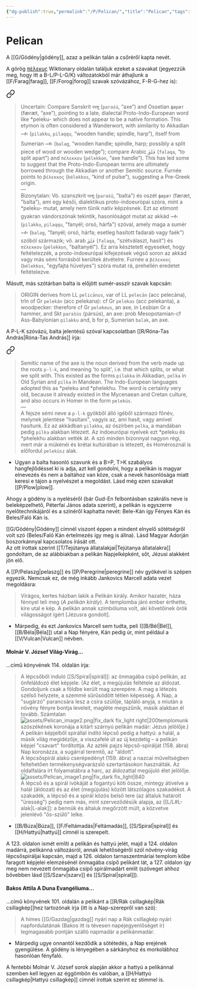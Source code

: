 ```yaml
---
{"dg-publish":true,"permalink":"/P/Pelican/","title":"Pelican","tags":["Englishtexttranslated","containstransclusions"],"created":"2025-07-29T22:53","updated":"2025-09-22T21:10"}
---
```



# Pelican

A [[G/Gödény\|gödény]], azaz a pelikán talán a csőréről kapta nevét.  

A görög [πέλεκυς](https://en.wiktionary.org/wiki/%CF%80%CE%AD%CE%BB%CE%B5%CE%BA%CF%85%CF%82) Wiktionary oldalán találjuk ezeket a szavakat (jegyezzük meg, hogy itt a B-L/P-L-G/K) változatokból már áthajlunk a [[F/Farag\|farag]], [[F/Forog\|forog]] szavak szóvázához, F-R-G-hez is):  

<div class="transclusion internal-embed is-loaded"><a class="markdown-embed-link" href="/P/Plow/#p1ihry" aria-label="Open link"><svg xmlns="http://www.w3.org/2000/svg" width="24" height="24" viewBox="0 0 24 24" fill="none" stroke="currentColor" stroke-width="2" stroke-linecap="round" stroke-linejoin="round" class="svg-icon lucide-link"><path d="M10 13a5 5 0 0 0 7.54.54l3-3a5 5 0 0 0-7.07-7.07l-1.72 1.71"></path><path d="M14 11a5 5 0 0 0-7.54-.54l-3 3a5 5 0 0 0 7.07 7.07l1.71-1.71"></path></svg></a><div class="markdown-embed">



> Uncertain: Compare Sanskrit `परशु` (`paraśú`, “axe”) and Ossetian `фӕрӕт` (færæt, “axe”), pointing to a late, dialectal Proto-Indo-European word like \*peleḱu- which does not appear to be a native formation. This etymon is often considered a Wanderwort, with similarity to Akkadian `𒁄` (`pilakku`, `pilaqqu`, “wooden handle; spindle, harp”), itself from Sumerian `𒁄` (`balag`, “wooden handle; spindle, harp; possibly a split piece of wood or wooden wedge”); compare Arabic `فَلَقَ` (`falaqa`, “to split apart”) and `πέλεκκον` (`pélekkon`, “axe handle”). This has led some to suggest that the Proto-Indo-European terms are ultimately borrowed through the Akkadian or another Semitic source. Furnée points to `βέλεκκος` (`bélekkos`, “kind of pulse”), suggesting a Pre-Greek origin.  
> —  
> Bizonytalan: Vö. szanszkrit `परशु` (`paraśú`, "balta") és oszét `фӕрӕт` (færæt, "balta"), ami egy késői, dialektikus proto-indoeurópai szóra, mint a \*peleḱu- mutat, amely nem tűnik natív képzésnek. Ezt az etimont gyakran vándorszónak tekintik, hasonlóságot mutat az akkád `𒁄` (`pilakku`, `pilaqqu`, "fanyél; orsó, hárfa") szóval, amely maga a sumér `𒁄` (`balag`, "fanyél; orsó, hárfa; esetleg hasított fadarab vagy faék") szóból származik; vö. arab `فَلَقَ` (`falaqa`, "szétválaszt, hasít") és `πέλεκκον` (`pélekkon`, "baltanyél"). Ez arra késztetett egyeseket, hogy feltételezzék, a proto-indoeurópai kifejezések végső soron az akkád vagy más sémi forrásból kerültek átvételre. Furnée a `βέλεκκος` (`bélekkos`, "egyfajta hüvelyes") szóra mutat rá, prehellén eredetet feltételezve. 

</div></div>


Másutt, más szótárban balta is előjött sumér-asszír szavak kapcsán:  
> ORIGIN derives from LL `pelicānus`, var of LL `pelecān` (acc pelecāna), trln of Gr `pelekán` (acc pelekana): cf Gr `pelekas` (acc pelekanta), a woodpecker: therefore cf Gr `pelekeus`, an axe, in Lesbian Gr a hammer, and Skt `parašús` (pársús), an axe: prob Mesopotamian-cf Ass-Babylonian `pilakku` and, b for p, Sumerian `balak`, an axe.  

A P-L-K szóvázú, balta jelentésű szóval kapcsolatban [[R/Róna-Tas András\|Róna-Tas András]] írja:  

<div class="transclusion internal-embed is-loaded"><a class="markdown-embed-link" href="/P/Plow/#uyu70v" aria-label="Open link"><svg xmlns="http://www.w3.org/2000/svg" width="24" height="24" viewBox="0 0 24 24" fill="none" stroke="currentColor" stroke-width="2" stroke-linecap="round" stroke-linejoin="round" class="svg-icon lucide-link"><path d="M10 13a5 5 0 0 0 7.54.54l3-3a5 5 0 0 0-7.07-7.07l-1.72 1.71"></path><path d="M14 11a5 5 0 0 0-7.54-.54l-3 3a5 5 0 0 0 7.07 7.07l1.71-1.71"></path></svg></a><div class="markdown-embed">



> Semitic name of the axe is the noun derived from the verb made up the roots `p-l-k`, and meaning 'to split', i.e. that which splits, or what we split with. This existed as the forms `pilakka` in Akkadian, `pelka` in Old Syrian and `pilka` in Mandean. The Indo-European languages adopted this as \*peleku and \*phelekhu. The word is certainly very old, because it already existed in the Mycenaean and Cretan culture, and also occurs in Homer in the form `peleküs`.  
> —  
> A fejsze sémi neve a `p-l-k` gyökből álló igéből származó főnév, melynek jelentése "hasítani", vagyis az, ami hasít, vagy amivel hasítunk. Ez az akkádban `pilakka`, az ószírben `pelka`, a mandában pedig `pilka` alakban létezett. Az indoeurópai nyelvek ezt \*peleku és \*phelekhu alakban vették át. A szó minden bizonnyal nagyon régi, mert már a mükénéi és krétai kultúrában is létezett, és Homérosznál is előfordul `peleküsz` alak. 

</div></div>

- Ugyan a balta hasonló szavunk és a B>P, T>K szabályos hangfejlődéssel ki is adja, azt kell gondolni, hogy a pelikán is magyar elnevezés és nem a baltához van köze, csak a nevek hasonlósága miatt keresi e tájon a nyelvészet a megoldást. Lásd még ezen szavakat [[P/Plow\|plow]].

Ahogy a gödény is a nyeléséről (bár Gud-En felbontásban szakrális neve is beleképzelhető, Péterfai János adata szerint), a pelikán is egyszerre nyelőtechnikájáról és a színéről kaphatta nevét: Bele-Kán így Fényes Kán és Beles/Faló Kán is.  

[[G/Gödény\|Gödény]] címnél viszont éppen a mindent elnyelő sötétségről volt szó (Beles/Faló Kán értelmezés így meg is állna). Lásd Magyar Adorján boszorkánnyal kapcsolatos írását ott.  
Az ott írottak szerint [[T/Tejútanya állatalakjai\|Tejútanya állatalakra]] gondoltam, de az alábbiakban a pelikán Napjelképként, sőt, Jézusi alakként jön elő.  

A [[P/Pelaszg\|pelaszg]] és [[P/Peregrine\|peregrine]] név gyökével is szépen egyezik. Nemcsak ez, de még inkább Jankovics Marcell adata vezet megoldásra:  
> Virágos, kertes házban lakik a Pelikán király. Amikor hazatér, háza fénnyel teli meg (*A pelikán király*). A templomba járó ember érthette, kire utal e kép. A pelikán annak szimbóluma volt, aki követőinek örök világosságot ígért \[Jézusra gondolt\].  
- Márpedig, és ezt Jankovics Marcell sem tudta, peli ([[B/Bél\|Bél]], [[B/Béla\|Béla]]) utal a Nap fényére, Kán pedig úr, mint például a [[V/Vulcan\|Vulcan]] névben.

#### Molnár V. József Világ-Virág...

...című könyvének 114. oldalán írja:  
> A lépcsőből induló [[S/Spiral\|spirál]]: az önmagába csípő pelikán, az önfeláldozó élet képjele. (Az élet, a megújulás feltétele az áldozat. Gondoljunk csak a földbe került mag szerepére. A mag a létezés szélső helyzete, a szemmé sűrűsödött tétlen képesség. A Nap, a "sugárzó" parancsára lesz a csíra szülője, tápláló anyja, s miután a növény fényre bontja leveleit, magléte megszűnik, másik alakban él tovább. Számtalan ![assets/Pelican_image2.png|fix_dark fix_light right|200](/img/user/P/assets/Pelican_image2.png)templomunk szószékének koronája a kitárt szárnyú pelikán madár: Jézus jelölője.) A pelikán képjelből spirállal indító lépcső pedig a hattyú: a halál, a másik világ megidézője, a visszafelé út az új kezdetig – a pelikán képjel "csavart" fordítottja. Az azték pajzs lépcső-spirálját (158. ábra) Nap koronázza, a sugárral teremtő, az "áldott".  
> A lépcsőspirál alakú cserépedényt (159. ábra) a nazcai műveltségben feltehetően termékenységvarázsló szertartásokon használták. Az oldalfalára írt folyamatábra a harc, az áldozattal megújuló élet jelölője.  
> ![assets/Pelican_image1.png|fix_dark fix_light|840](/img/user/P/assets/Pelican_image1.png)  
> A lépcső és a spirál ivókáját a fogantyú köti össze, mintegy átívelve a halál (áldozat) és az élet (megújulás) között látszólagos szakadékot. A szakadék, a lépcső és a spirál közös belső tere (az általuk határolt "üresség") pedig nem más, mint szerveződésük alapja, az [[L/L#L-alak\|L-alak]]: a bennük és általuk megőrzött múlt, a közvetve jelenlévő "ős-szülő" lelke.  
- [[B/Búza\|Búza]], [[F/Feltámadás\|Feltámadás]], [[S/Spiral\|spiral]] és [[H/Hattyú\|hattyú]] címnél is szerepelt.

A 123. oldalon ismét említi a pelikán és hattyú jelét, majd a 124. oldalon madárrá, pelikánná változásról, annak lehetőségéről szól növény-virág lépcsőspiráljai kapcsán, majd a 126. oldalon tarnaszentmáriai templom kőbe faragott képjelei elemzésénél önmagába csípő pelikánt lát, a 127. oldalon így meg nem nevezett önmagába csípő spirálmadárt említ (szöveget ahhoz bővebben lásd [[S/Szarv\|szarv]] és [[S/Spiral\|spiral]]).  

#### Bakos Attila A Duna Evangéliuma...

...című könyvének 101. oldalán a pelikánt a [[R/Rák csillagkép\|Rák csillagkép]]hez tartozónak írja (itt is a Nap-szerepről van szó):  
> A hímes [[G/Gazdag\|gazdag]] nyári nap a Rák csillagkép nyári napfordulatának (Bakos itt is tévesen napéjegyenlőséget ír) legmagasabb pontján szálló napmadár a pelikánmadár.  
- Márpedig ugye onnantól kezdődik a sötétedés, a Nap erejének gyengülése. A gödény is lényegében a sárkányhoz és morkolábhoz hasonlóan fényfaló.

A fentebbi Molnár V. József sorok alapján akkor a hattyú a pelikánnal szemben kell legyen az éggömbön és valóban, a [[H/Hattyú csillagkép\|Hattyú csillagkép]] címnél írottak szerint ez stimmel is.  